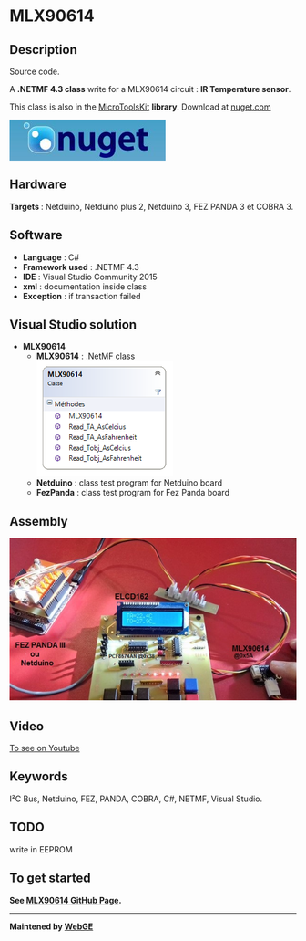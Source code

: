 # MLX90614

<strong>Description</strong>
-------------------------------------
Source code.

A <strong>.NETMF 4.3 class</strong> write for a MLX90614 circuit : <strong>IR Temperature sensor</strong>. 

This class is also in the <a href="https://www.nuget.org/packages/WEBGE.Microtoolskit/" target="_blank">MicroToolsKit</a> <strong>library</strong>. Download at <a href="https://www.nuget.org" target="_blank">nuget.com</a>

 <img src="img/nuget.JPG" align="center" />

<strong>Hardware</strong>
---------------------
<strong> Targets </strong>: Netduino, Netduino plus 2, Netduino 3, FEZ PANDA 3 et COBRA 3.

<strong>Software</strong>
---------------------
<ul>
<li><strong>Language</strong> : C#</li>
<li><strong>Framework used</strong> : .NETMF 4.3</li>
<li><strong>IDE</strong> : Visual Studio Community 2015</li>
<li><strong>xml</strong> : documentation inside class </li> 
<li><strong>Exception</strong> : if transaction failed</li>
</ul>

<strong> Visual Studio solution</strong>
-------------------------------------
<ul>
<li><strong>MLX90614</strong>
<ul>
<li><strong>MLX90614</strong> : .NetMF class</li>
<img src="img/DClassMLX90614.png" />
<li><strong>Netduino</strong> : class test program for Netduino board</li>
<li><strong>FezPanda</strong> : class test program for Fez Panda board</li>
</ul>
</li>
</ul>

<strong>Assembly</strong>
--------------------------
<img src="img/MLX90614FezPanda.jpg" />

<strong>Video</strong>
-------------------
<a href="https://youtu.be/3xB3awM5VO8" target="_blank">To see on Youtube</a>

<strong>Keywords</strong>
----------------------------
I²C Bus, Netduino, FEZ, PANDA, COBRA, C#, NETMF, Visual Studio.

<strong>TODO</strong>
-------------------
write in EEPROM

<strong>To get started<strong>
--------------------
See <a href="https://webge.github.io/MLX90614/" target="_blank">MLX90614 GitHub Page</a>.
<hr>

<strong>Maintened by<strong> <a href="mailto:philippemariano@gmail.com">WebGE</a>
